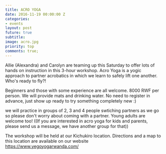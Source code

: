 ```yaml
---
title: ACRO YOGA
date: 2016-11-19 00:00:00 Z
categories:
- events
layout: post
future: true
subtitle: 
image: acro.jpg
priority: top
comments: true;
---
```


Allie (Alexandra) and Carolyn are teaming up this Saturday to offer lots of hands on instruction in this 3-hour workshop. Acro Yoga is a yogic approach to partner acrobatics in which we learn to safely lift one another. Who's ready to fly?!

Beginners and those with some experience are all welcome. 8000 RWF per person. We will provide mats and drinking water. No need to register in advance, just show up ready to try something completely new :)

we will practice in groups of 2, 3 and 4 people swtiching partners as we go so please don't worry about coming with a partner. Young adults are welcome too! ((If you are interested in acro yoga for kids and parents, please send us a message, we have another group for that))

The workshop will be held at our Kichukiro location. Directions and a map to this location are available on our website https://www.yegoyogarwanda.com/

